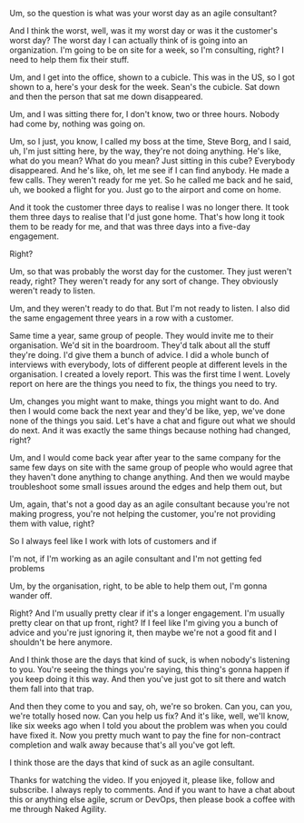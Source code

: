 Um, so the question is what was your worst day as an agile consultant? 

And I think the worst, well, was it my worst day or was it the customer's worst day? The worst day I can actually think of is going into an organization. I'm going to be on site for a week, so I'm consulting, right? I need to help them fix their stuff. 

Um, and I get into the office, shown to a cubicle. This was in the US, so I got shown to a, here's your desk for the week. Sean's the cubicle. Sat down and then the person that sat me down disappeared. 

Um, and I was sitting there for, I don't know, two or three hours. Nobody had come by, nothing was going on. 

Um, so I just, you know, I called my boss at the time, Steve Borg, and I said, uh, I'm just sitting here, by the way, they're not doing anything. He's like, what do you mean? What do you mean? Just sitting in this cube? Everybody disappeared. And he's like, oh, let me see if I can find anybody. He made a few calls. They weren't ready for me yet. So he called me back and he said, uh, we booked a flight for you. Just go to the airport and come on home. 

And it took the customer three days to realise I was no longer there. It took them three days to realise that I'd just gone home. That's how long it took them to be ready for me, and that was three days into a five-day engagement. 

Right? 

Um, so that was probably the worst day for the customer. They just weren't ready, right? They weren't ready for any sort of change. They obviously weren't ready to listen. 

Um, and they weren't ready to do that. But I'm not ready to listen. I also did the same engagement three years in a row with a customer. 

Same time a year, same group of people. They would invite me to their organisation. We'd sit in the boardroom. They'd talk about all the stuff they're doing. I'd give them a bunch of advice. I did a whole bunch of interviews with everybody, lots of different people at different levels in the organisation. I created a lovely report. This was the first time I went. Lovely report on here are the things you need to fix, the things you need to try. 

Um, changes you might want to make, things you might want to do. And then I would come back the next year and they'd be like, yep, we've done none of the things you said. Let's have a chat and figure out what we should do next. And it was exactly the same things because nothing had changed, right? 

Um, and I would come back year after year to the same company for the same few days on site with the same group of people who would agree that they haven't done anything to change anything. And then we would maybe troubleshoot some small issues around the edges and help them out, but 

Um, again, that's not a good day as an agile consultant because you're not making progress, you're not helping the customer, you're not providing them with value, right? 

So I always feel like I work with lots of customers and if 

I'm not, if I'm working as an agile consultant and I'm not getting fed problems 

Um, by the organisation, right, to be able to help them out, I'm gonna wander off. 

Right? And I'm usually pretty clear if it's a longer engagement. I'm usually pretty clear on that up front, right? If I feel like I'm giving you a bunch of advice and you're just ignoring it, then maybe we're not a good fit and I shouldn't be here anymore. 

And I think those are the days that kind of suck, is when nobody's listening to you. You're seeing the things you're saying, this thing's gonna happen if you keep doing it this way. And then you've just got to sit there and watch them fall into that trap. 

And then they come to you and say, oh, we're so broken. Can you, can you, we're totally hosed now. Can you help us fix? And it's like, well, we'll know, like six weeks ago when I told you about the problem was when you could have fixed it. Now you pretty much want to pay the fine for non-contract completion and walk away because that's all you've got left. 

I think those are the days that kind of suck as an agile consultant. 

Thanks for watching the video. If you enjoyed it, please like, follow and subscribe. I always reply to comments. And if you want to have a chat about this or anything else agile, scrum or DevOps, then please book a coffee with me through Naked Agility.